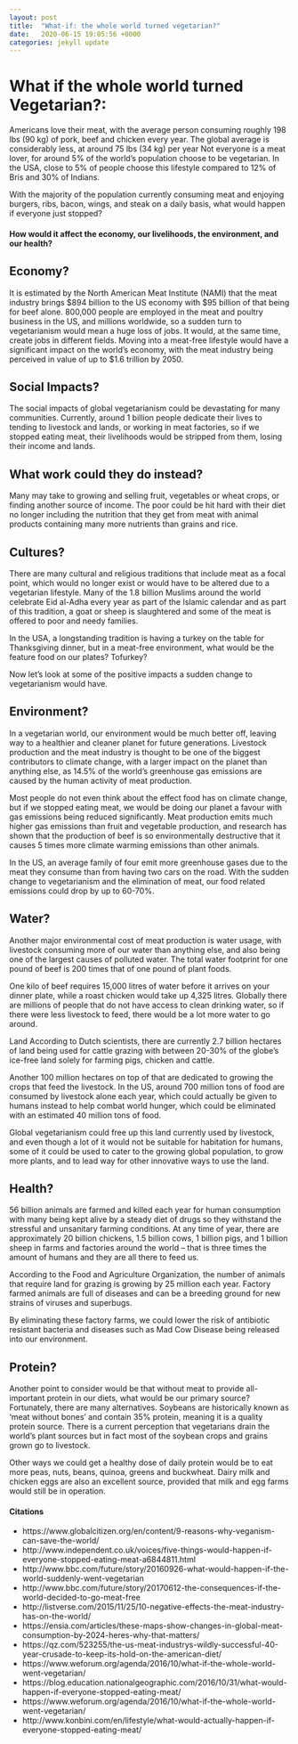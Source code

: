 ```yaml
---
layout: post
title:  "What-if: the whole world turned vegetarian?"
date:   2020-06-15 19:05:56 +0000
categories: jekyll update
---
```

<h1>What if the whole world turned Vegetarian?:</h1>

<p>Americans love their meat, with the average person consuming roughly 198 lbs (90 kg) of pork, beef and chicken every year.
The global average is considerably less, at around 75 lbs (34 kg) per year
Not everyone is a meat lover, for around 5% of the world’s population choose to be vegetarian.
In the USA, close to 5% of people choose this lifestyle compared to 12% of Bris and 30%
of Indians.</p>

<p>With the majority of the population currently consuming meat and enjoying burgers, ribs,
bacon, wings, and steak on a daily basis, what would happen if everyone just stopped?</p>

<h4>How would it affect the economy, our livelihoods, the environment, and our health?</h4>

<h2>Economy?</h2>
<p>It is estimated by the North American Meat Institute (NAMI) that the meat industry brings $894 billion to the US economy with $95 billion of that being for beef alone. 800,000 people are employed in the meat and poultry business in the US, and millions worldwide, so a sudden turn to vegetarianism would mean a huge loss of jobs. It would, at the same time, create jobs in different fields. Moving into a meat-free lifestyle would have a significant impact on the world’s economy, with the meat industry being perceived in value of up to $1.6 trillion by 2050.</p>

<h2>Social Impacts?</h2>
<p>The social impacts of global vegetarianism could be devastating for many communities. Currently, around 1 billion people dedicate their lives to tending to livestock and lands, or working in meat factories, so if we stopped eating meat, their livelihoods would be stripped from them, losing their income and lands.</p>

<h2>What work could they do instead?</h2>
<p>Many may take to growing and selling fruit, vegetables or wheat crops, or finding another
source of income. The poor could be hit hard with their diet no longer including the nutrition that they get from meat with animal products containing many more nutrients than grains and rice.</p>

<h2>Cultures?</h2>
<p>There are many cultural and religious traditions that include meat as a focal point, which
would no longer exist or would have to be altered due to a vegetarian lifestyle. Many of the 1.8 billion Muslims around the world celebrate Eid al-Adha every year as part of the Islamic calendar and as part of this tradition, a goat or sheep is slaughtered and some of the meat is offered to poor and needy families.</p>

<p>In the USA, a longstanding tradition is having a turkey on the table for Thanksgiving dinner,
but in a meat-free environment, what would be the feature food on our plates? Tofurkey?</p>

<p>Now let’s look at some of the positive impacts a sudden change to vegetarianism would have.</p>

<h2>Environment?</h2>
<p>In a vegetarian world, our environment would be much better off, leaving way to a healthier and cleaner planet for future generations. Livestock production and the meat industry is thought to be one of the biggest contributors to climate change, with a larger impact on the planet than anything else, as 14.5% of the world’s greenhouse gas emissions are caused by the human activity of meat production.</p>

<p>Most people do not even think about the effect food has on climate change, but if we stopped
eating meat, we would be doing our planet a favour with gas emissions being reduced significantly. Meat production emits much higher gas emissions than fruit and vegetable production, and research has shown that the production of beef is so environmentally destructive that it causes 5 times more climate warming emissions than other animals.</p>

<p>In the US, an average family of four emit more greenhouse gases due to the meat they
consume than from having two cars on the road. With the sudden change to vegetarianism and the elimination of meat, our food related emissions could drop by up to 60-70%.</p>

<h2>Water?</h2>
<p>Another major environmental cost of meat production is water usage, with livestock consuming more of our water than anything else, and also being one of the largest causes of polluted water. The total water footprint for one pound of beef is 200 times that of one pound of plant foods.</p>

<p>One kilo of beef requires 15,000 litres of water before it arrives on your dinner plate,
while a roast chicken would take up 4,325 litres. Globally there are millions of people that do not have access to clean drinking water, so if there were less livestock to feed, there would be a lot more water to go around.</p>

<p>Land According to Dutch scientists, there are currently 2.7 billion hectares of land being used for cattle grazing with between 20-30% of the globe’s ice-free land solely for farming pigs, chicken and cattle.</p>

<p>Another 100 million hectares on top of that are dedicated to growing the crops that feed
the livestock. In the US, around 700 million tons of food are consumed by livestock alone each year, which could actually be given to humans instead to help combat world hunger, which could be eliminated with an estimated 40 million tons of food.</p>

<p>Global vegetarianism could free up this land currently used by livestock, and even though
a lot of it would not be suitable for habitation for humans, some of it could be used to cater
to the growing global population, to grow more plants, and to lead way for other innovative
ways to use the land.</p>

<h2>Health?</h2>
<p>56 billion animals are farmed and killed each year for human consumption with many being kept alive by a steady diet of drugs so they withstand the stressful and unsanitary farming conditions. At any time of year, there are approximately 20 billion chickens, 1.5 billion cows, 1 billion pigs, and 1 billion sheep in farms and factories around the world – that is three times the
amount of humans and they are all there to feed us.</p>

<p>According to the Food and Agriculture Organization, the number of animals that require land for
grazing is growing by 25 million each year. Factory farmed animals are full of diseases and can be a breeding ground for new strains of viruses and superbugs.</p>

<p>By eliminating these factory farms, we could lower the risk of antibiotic resistant bacteria
and diseases such as Mad Cow Disease being released into our environment.</p>

<h2>Protein?</h2>

<p>Another point to consider would be that without meat to provide all-important protein in our
diets, what would be our primary source? Fortunately, there are many alternatives.
Soybeans are historically known as ‘meat without bones’ and contain 35% protein,
meaning it is a quality protein source. There is a current perception that vegetarians drain the world’s plant sources but in fact most of the soybean crops and grains grown go to livestock.</p>

<p>Other ways we could get a healthy dose of daily protein would be to eat more peas, nuts, beans, quinoa, greens and buckwheat. Dairy milk and chicken eggs are also an excellent source, provided that milk and egg farms would still be in operation.</p>

<h4>Citations</h4>
<ul>
 <li>https://www.globalcitizen.org/en/content/9-reasons-why-veganism-can-save-the-world/</li>
 <li>http://www.independent.co.uk/voices/five-things-would-happen-if-everyone-stopped-eating-meat-a6844811.html</li>
 <li>http://www.bbc.com/future/story/20160926-what-would-happen-if-the-world-suddenly-went-vegetarian</li>
 <li>http://www.bbc.com/future/story/20170612-the-consequences-if-the-world-decided-to-go-meat-free</li>
 <li>http://listverse.com/2015/11/25/10-negative-effects-the-meat-industry-has-on-the-world/</li>
 <li>https://ensia.com/articles/these-maps-show-changes-in-global-meat-consumption-by-2024-heres-why-that-matters/</li>
 <li>https://qz.com/523255/the-us-meat-industrys-wildly-successful-40-year-crusade-to-keep-its-hold-on-the-american-diet/</li>
 <li>https://www.weforum.org/agenda/2016/10/what-if-the-whole-world-went-vegetarian/</li>
 <li>https://blog.education.nationalgeographic.com/2016/10/31/what-would-happen-if-everyone-stopped-eating-meat/</li>
 <li>https://www.weforum.org/agenda/2016/10/what-if-the-whole-world-went-vegetarian/</li>
 <li>http://www.konbini.com/en/lifestyle/what-would-actually-happen-if-everyone-stopped-eating-meat/</li>
</ul>
